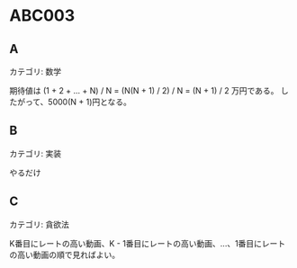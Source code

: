 # ABC003

## A
カテゴリ: 数学

期待値は (1 + 2 + ... + N) / N = (N(N + 1) / 2) / N = (N + 1) / 2 万円である。
したがって、5000(N + 1)円となる。

## B
カテゴリ: 実装

やるだけ

## C
カテゴリ: 貪欲法

K番目にレートの高い動画、K - 1番目にレートの高い動画、...、1番目にレートの高い動画の順で見ればよい。
